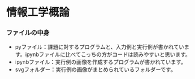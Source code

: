 # 情報工学概論
### ファイルの中身
- pyファイル：課題に対するプログラムと、入力例と実行例が書かれています。ipynbファイルに比べてこっちの方がコードは読みやすいと思います。
- ipynbファイル：実行例の画像を作成するプログラムが書かれています。
- svgフォルダー：実行例の画像がまとめられているフォルダーです。